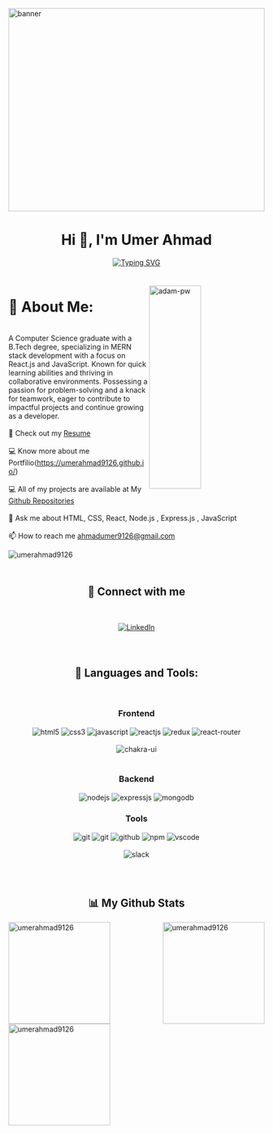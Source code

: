 <a href="https://umerahmad9126.github.io/" target="blank"><img 
            src="https://www.wingstechsolutions.com/wp-content/uploads/2022/03/full-stack-development.gif"
            alt="banner" height="400px" width="100%" />
</a>

<h1 align="center">Hi 👋, I'm Umer Ahmad</h1>

<p align="center">
<a href="https://git.io/typing-svg"><img src="https://readme-typing-svg.demolab.com?font=Fira+Code&size=25&pause=1000&color=A5F7DB&width=800&lines=An+enthusiastic+learner+and+Full+Stack+Web+Developer." alt="Typing SVG" /></a>
</p>
</hr>


<img width="100%" height="9" src="http://clipart-library.com/img1/759513.jpg">



<p><img  align="right" src="https://www.codecorners.com/wp-content/uploads/2018/05/senior-front-end-developer-openings-1.gif" alt="adam-pw" width="45%" height="400" /></p>

# 💫 About Me:


<br>A Computer Science graduate with a B.Tech degree, specializing in MERN stack development with a focus on React.js
and JavaScript. Known for quick learning abilities and thriving in collaborative environments. Possessing a passion
for problem-solving and a knack for teamwork, eager to contribute to impactful projects and continue growing as a
developer.<br>
<br>📄 Check out my [Resume](https://drive.google.com/file/d/1nvptm9d35XdSoHzWJkNmpZcC1r9MnHuW/view?usp=sharing)<br>
<br>💻 Know more about me Portfilio(https://umerahmad9126.github.io/)<br>
<br>💻 All of my projects are available at My [Github Repositories](https://github.com/UmerAhmad9126?tab=repositories)<br>
<br>💬 Ask me about HTML, CSS, React, Node.js , Express.js , JavaScript<br>
<br>📫 How to reach me ahmadumer9126@gmail.com<br>

<p> <img
        src="https://komarev.com/ghpvc/?username=umerahmad9126&label=Profile%20views&color=0e75b6&style=flat"
        alt="umerahmad9126" />
</p>
<img   width="100%" height="9" src="http://clipart-library.com/img1/759513.jpg">



<h2 align="center">📱 Connect with me</h2>
<br />
<p align="center">
      <a href="https://www.linkedin.com/in/umer-ahmad-515437217/" target="_blank">
     <img src="https://img.shields.io/badge/LinkedIn-0077B5?style=for-the-badge&logo=linkedin&logoColor=white" align="center" alt="LinkedIn"> </a>
</p>
<br />
<img   width="100%" height="9" src="http://clipart-library.com/img1/759513.jpg">
<br/>


<h2 align="center">🚀 Languages and Tools:</h2>
<br/>
<div align="center">
 
 <div align="center"><h3 align="center">Frontend</h3>
<img src="https://img.shields.io/badge/html5-%23E34F26.svg?style=for-the-badge&logo=html5&logoColor=white" align="center" alt="html5">
<img src = "https://img.shields.io/badge/css3-%231572B6.svg?style=for-the-badge&logo=css3&logoColor=white" align="center" alt="css3">
<img src ="https://img.shields.io/badge/javascript-%23323330.svg?style=for-the-badge&logo=javascript&logoColor=%23F7DF1E" align="center" alt="javascript">
<img src="https://img.shields.io/badge/React-20232A?style=for-the-badge&logo=react&logoColor=61DAFB"  align="center" alt="reactjs" />
<img src="https://img.shields.io/badge/Redux-593D88?style=for-the-badge&logo=redux&logoColor=white"  align="center" alt="redux" />

 <img src="https://img.shields.io/badge/React_Router-CA4245?style=for-the-badge&logo=react-router&logoColor=white"  align="center" alt="react-router" />
<br/>
<br/>
  <img src = "https://img.shields.io/badge/chakra ui-%234ED1C5.svg?style=for-the-badge&logo=chakraui&logoColor=white" align="center" alt="chakra-ui"/>
   
</div>
 <br/>
  <div align="center"><h3 align="center">Backend</h3> 
<img src="https://img.shields.io/badge/Node.js-339933?style=for-the-badge&logo=nodedotjs&logoColor=white" align="center" alt="nodejs" />
<img src="https://img.shields.io/badge/Express.js-000000?style=for-the-badge&logo=express&logoColor=white" align="center" alt="expressjs"/>
<img src="https://img.shields.io/badge/MongoDB-4EA94B?style=for-the-badge&logo=mongodb&logoColor=white" align="center" alt="mongodb"/>
 </div>
  
  <div align="center"><h3 align="center">Tools</h3> 

   <img src="https://img.shields.io/badge/netlify-%23000000.svg?style=for-the-badge&logo=netlify&logoColor=#00C7B7" align="center" alt="git"/>
   <img src="https://img.shields.io/badge/vercel-%23000000.svg?style=for-the-badge&logo=vercel&logoColor=whit" align="center" alt="git"/>
<img src="https://img.shields.io/badge/GitHub-100000?style=for-the-badge&logo=github&logoColor=white"  align="center" alt="github"/>

<img src = "https://img.shields.io/badge/NPM-%23000000.svg?style=for-the-badge&logo=npm&logoColor=white" align="center" alt="npm">
   <img src="https://img.shields.io/badge/Visual%20Studio-5C2D91.svg?style=for-the-badge&logo=visual-studio&logoColor=white"  align="center" alt="vscode"/>
   <br/>
<br/>
   <img src="https://img.shields.io/badge/Slack-4A154B?style=for-the-badge&logo=slack&logoColor=white" align="center" alt="slack"/>
 </div>
</div>

<br/>
<br/>
<img width="100%" height="9" src="http://clipart-library.com/img1/759513.jpg"> 

  

<h2 align="center">📊 My Github Stats</h2>
   
<p><img align="left"
        src="https://github-readme-stats.vercel.app/api/top-langs?username=umerahmad9126&show_icons=true&locale=en&layout=compact"
        alt="umerahmad9126" height="200"  />
</p>

<p><img align="right"
        src="https://github-readme-stats.vercel.app/api?username=umerahmad9126&show_icons=true&locale=en"
        alt="umerahmad9126" height="200"  />
</p>

<p><img align="left" 
        src="https://github-readme-streak-stats.herokuapp.com/?user=umerahmad9126&"
        alt="umerahmad9126" height="200" />
</p>



